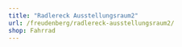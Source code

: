 ```yaml
---
title: "Radlereck Ausstellungsraum2"
url: /freudenberg/radlereck-ausstellungsraum2/
shop: Fahrrad
---
```

